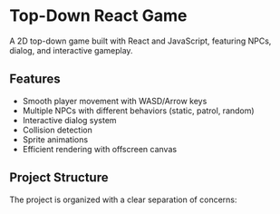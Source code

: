 # Top-Down React Game

A 2D top-down game built with React and JavaScript, featuring NPCs, dialog, and interactive gameplay.

## Features

- Smooth player movement with WASD/Arrow keys
- Multiple NPCs with different behaviors (static, patrol, random)
- Interactive dialog system
- Collision detection
- Sprite animations
- Efficient rendering with offscreen canvas

## Project Structure

The project is organized with a clear separation of concerns:


